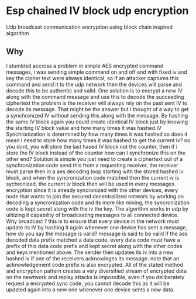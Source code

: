 # Esp chained IV block udp encryption
Udp broadcast communication encryption using block chain inspired algorithm

## Why
I stumbled accross a problem in simple AES encrypted command messages, i was sending simple command on and off and with fixed iv and key the cipher text were always identical, so if an attacker captures this command and send it to the udp network then the devices will parse and decode this to be authentic and valid. One solution is to encrypt a new IV along with the command message and use this to decode the succeeding ciphertext the problem is the receiver will always rely on the past sent IV to decode its message. That might be the answer but i thought of a way to get a synchronized IV without sending this along with the message. By hashing the same IV block again you could create identical IV block just by knowing the starting IV block value and how many times it was hashed.IV Synchronization is determined by how many times it was hashed so does it mean i need to store how many times it was hashed to get the current iv? no you dont, you will store the last hased IV block not the counter, then if i store the IV block instead of the counter how can I synchronize this on the other end? Solution is simple you just need to create a ciphertext out of a synchronization code send this from a requesting receiver, the receiver must parse then in a aes decoding loop starting with the stored hashed iv block, and when the syncronization code matched then the current iv is sychronized, the current iv block then will be used in every messages encryption since it is already syncronized with the other devices, every node that wants to join the secured decentrallized network by working on decoding a syncronization code and its more like mining, the syncronization code is kept secret along with the iv the key. The algorithm works in udp by ulitizing it capability of broadcasting messages to all connected device. Why broadcast ? this is to ensure that every device in the network must update its IV by hashing it again whenever one device has sent a message, how do you say the message is valid? message is said to be valid if the aes decoded data prefix matched a data code, every data code must have a prefix of this data code prefix and kept secret along with the other codes and keys mentioned above. The sender then updates its iv into a new hashed iv if one of the receivers acknowleges its message. note that an acknowledgement code prefix is also encrypted. All of the stated method and encryption pattern creates a very diversified stream of encrypted data on the newtwork and replay attacks is impossible, even if you deliberately request a encrypted sync code, you cannot decode this as it will be updated again into a new one whenever one device sents a new data.
